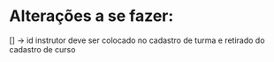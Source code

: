 # Alterações a se fazer:

[] -> id instrutor deve ser colocado no cadastro de turma e retirado do cadastro de curso
